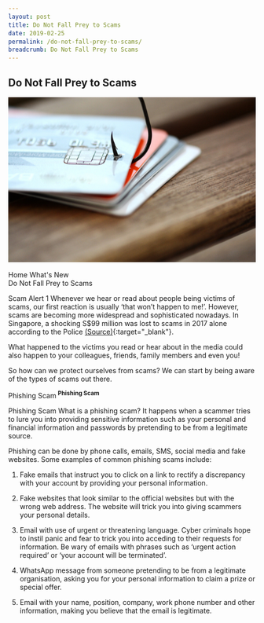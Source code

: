 ```yaml
---
layout: post
title: Do Not Fall Prey to Scams
date: 2019-02-25
permalink: /do-not-fall-prey-to-scams/
breadcrumb: Do Not Fall Prey to Scams
---
```


## Do Not Fall Prey to Scams <br>

![image1](/images/articles/do-not-fall-prey-to-scams/do-not-fall-prey-to-scams-1.jpg)

Home  What's New  
Do Not Fall Prey to Scams

Scam Alert 1
Whenever we hear or read about people being victims of scams, our first reaction is usually ‘that won’t happen to me!’.  However, scams are becoming more widespread and sophisticated nowadays. In Singapore, a shocking S$99 million was lost to scams in 2017 alone according to the Police [(Source)](HTTPSXXXX){:target="_blank"}.

What happened to the victims you read or hear about in the media could also happen to your colleagues, friends, family members and even you!

So how can we protect ourselves from scams? We can start by being aware of the types of scams out there.

</sup>Phishing Scam<sup>
**Phishing Scam**<br>

Phishing Scam
What is a phishing scam?  It happens when a scammer tries to lure you into providing sensitive information such as your personal and financial information and passwords by pretending to be from a legitimate source.

Phishing can be done by phone calls, emails, SMS, social media and fake websites. Some examples of common phishing scams include:

1. Fake emails that instruct you to click on a link to rectify a discrepancy with your account by providing your personal information.

2. Fake websites that look similar to the official websites but with the wrong web address. The website will trick you into giving scammers your personal details.

3. Email with use of urgent or threatening language. Cyber criminals hope to instil panic and fear to trick you into acceding to their requests for information. Be wary of emails with phrases such as ‘urgent action required’ or ‘your account will be terminated’.

4. WhatsApp message from someone pretending to be from a legitimate organisation, asking you for your personal information to claim a prize or special offer.

5. Email with your name, position, company, work phone number and other information, making you believe that the email is legitimate.
